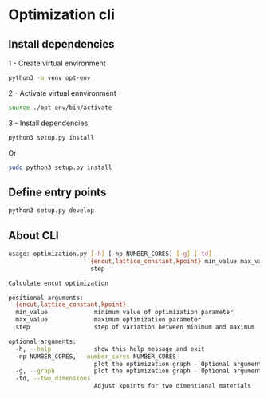 # Optimization cli

## Install dependencies

1 - Create virtual environment
```bash
python3 -m venv opt-env
```
2 - Activate virtual ennvironment
```bash
source ./opt-env/bin/activate
```

3 - Install dependencies

``` bash
python3 setup.py install
```
Or

``` bash
sudo python3 setup.py install
```

## Define entry points

```bash
python3 setup.py develop
```

## About CLI
```bash
usage: optimization.py [-h] [-np NUMBER_CORES] [-g] [-td]
                       {encut,lattice_constant,kpoint} min_value max_value
                       step

Calculate encut optimization

positional arguments:
  {encut,lattice_constant,kpoint}
  min_value             minimum value of optimization parameter
  max_value             maximum optimization parameter
  step                  step of variation between minimum and maximum

optional arguments:
  -h, --help            show this help message and exit
  -np NUMBER_CORES, --number_cores NUMBER_CORES
                        plot the optimization graph - Optional argument
  -g, --graph           plot the optimization graph - Optional argument
  -td, --two_dimensions
                        Adjust kpoints for two dimentional materials
```